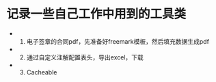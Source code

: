 # 记录一些自己工作中用到的工具类

* 1. 电子签章的合同pdf，先准备好freemark模板，然后填充数据生成pdf
* 2. 通过自定义注解配置表头，导出excel，下载
* 3. Cacheable